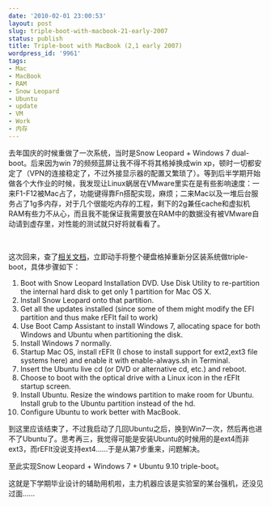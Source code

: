 ```yaml
---
date: '2010-02-01 23:00:53'
layout: post
slug: triple-boot-with-macbook-21-early-2007
status: publish
title: Triple-boot with MacBook (2,1 early 2007)
wordpress_id: '9961'
tags:
- Mac
- MacBook
- RAM
- Snow Leopard
- Ubuntu
- update
- VM
- Work
- 内存
---
```


去年国庆的时候重做了一次系统，当时是Snow Leopard + Windows 7 dual-boot。后来因为win 7的频频蓝屏让我不得不将其格掉换成win xp，顿时一切都安定了（VPN的连接稳定了，不过外接显示器的配置又繁琐了）。等到后半学期开始做各个大作业的时候，我发现让Linux蜗居在VMware里实在是有些影响速度：一来F1-F12被Mac占了，功能键得靠Fn搭配实现，麻烦；二来Mac以及一堆后台服务占了1g多内存，对于几个很能吃内存的工程，剩下的2g兼任cache和虚拟机RAM有些力不从心，而且我不能保证我需要放在RAM中的数据没有被VMware自动请到虚存里，对性能的测试就只好将就看看了。

 

这次回来，查了[相关文档](https://help.ubuntu.com/community/MactelSupportTeam/AppleIntelInstallation)，立即动手将整个硬盘格掉重新分区装系统做triple-boot，具体步骤如下：

  1. Boot with Snow Leopard Installation DVD. Use Disk Utility to re-partition the internal hard disk to get only 1 partition for Mac OS X.  
  2. Install Snow Leopard onto that partition.  
  3. Get all the updates installed (since some of them might modify the EFI partition and thus make rEFIt fail to work)  
  4. Use Boot Camp Assistant to install Windows 7, allocating space for both Windows and Ubuntu when partitioning the disk.  
  5. Install Windows 7 normally.  
  6. Startup Mac OS, install rEFIt (I chose to install support for ext2,ext3 file systems here) and enable it with enable-always.sh in Terminal.  
  7. Insert the Ubuntu live cd (or DVD or alternative cd, etc.) and reboot.  
  8. Choose to boot with the optical drive with a Linux icon in the rEFIt startup screen.  
  9. Install Ubuntu. Resize the windows partition to make room for Ubuntu. Install grub to the Ubuntu partition instead of the hd.  
  10. Configure Ubuntu to work better with MacBook.

到这里应该结束了，不过我启动了几回Ubuntu之后，换到Win7一次，然后再也进不了Ubuntu了。思考再三，我觉得可能是安装Ubuntu的时候用的是ext4而非ext3，而rEFIt没说支持ext4……于是从第7步重来，问题解决。

至此实现Snow Leopard + Windows 7 + Ubuntu 9.10 triple-boot。

这就是下学期毕业设计的辅助用机啦，主力机器应该是实验室的某台强机，还没见过面……
